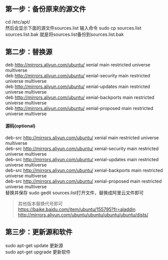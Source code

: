 ## 第一步：备份原来的源文件
cd /etc/apt/  
然后会显示下面的源文件sources.list 
输入命令 sudo cp sources.list sources.list.bak 
就是将sources.list备份到sources.list.bak

## 第二步：替换源
deb http://mirrors.aliyun.com/ubuntu/ xenial main restricted universe multiverse  
deb http://mirrors.aliyun.com/ubuntu/ xenial-security main restricted universe multiverse  
deb http://mirrors.aliyun.com/ubuntu/ xenial-updates main restricted universe multiverse  
deb http://mirrors.aliyun.com/ubuntu/ xenial-backports main restricted universe multiverse  
deb http://mirrors.aliyun.com/ubuntu/ xenial-proposed main restricted universe multiverse  
#### 源码(optional)  
deb-src http://mirrors.aliyun.com/ubuntu/ xenial main restricted universe multiverse  
deb-src http://mirrors.aliyun.com/ubuntu/ xenial-security main restricted universe multiverse  
deb-src http://mirrors.aliyun.com/ubuntu/ xenial-updates main restricted universe multiverse  
deb-src http://mirrors.aliyun.com/ubuntu/ xenial-backports main restricted universe multiverse  
deb-src http://mirrors.aliyun.com/ubuntu/ xenial-proposed main restricted universe multiverse  
替换并保存 sudo gedit sources.list打开文件，替换成阿里云文件即可

> 其他版本替换代号即可  
> https://baike.baidu.com/item/ubuntu/155795?fr=aladdin  
> http://mirrors.aliyun.com/ubuntu/ubuntu/ubuntu/ubuntu/dists/  

## 第三步：更新源和软件
sudo apt-get update 更新源  
sudo apt-get upgrade 更新软件 

